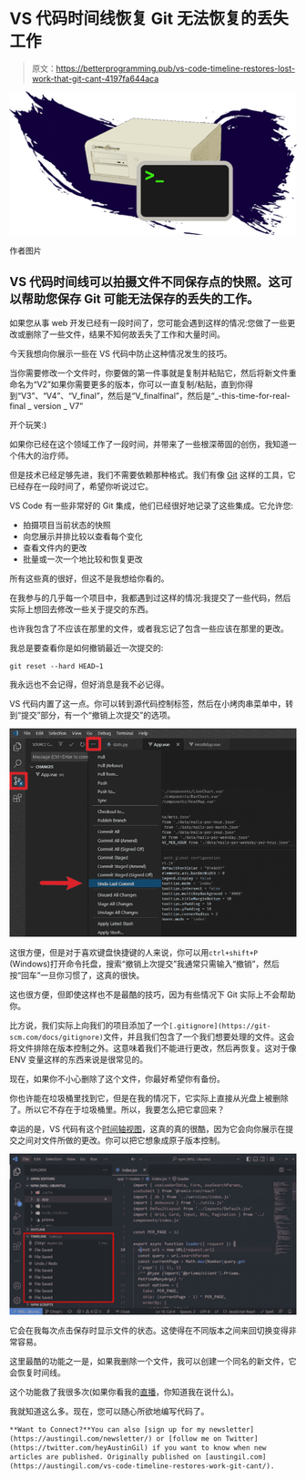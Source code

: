# VS 代码时间线恢复 Git 无法恢复的丢失工作

> 原文：<https://betterprogramming.pub/vs-code-timeline-restores-lost-work-that-git-cant-4197fa644aca>

![](img/af4f09bca523f32389702133696c5b9d.png)

作者图片

## VS 代码时间线可以拍摄文件不同保存点的快照。这可以帮助您保存 Git 可能无法保存的丢失的工作。

如果您从事 web 开发已经有一段时间了，您可能会遇到这样的情况:您做了一些更改或删除了一些文件，结果不知何故丢失了工作和大量时间。

今天我想向你展示一些在 VS 代码中防止这种情况发生的技巧。

当你需要修改一个文件时，你要做的第一件事就是复制并粘贴它，然后将新文件重命名为“V2”如果你需要更多的版本，你可以一直复制/粘贴，直到你得到“V3”、“V4”、“V_final”，然后是“V_finalfinal”，然后是“_-this-time-for-real-final _ version _ V7”

开个玩笑:)

如果你已经在这个领域工作了一段时间，并带来了一些根深蒂固的创伤，我知道一个伟大的治疗师。

但是技术已经足够先进，我们不需要依赖那种格式。我们有像 [Git](https://git-scm.com/) 这样的工具，它已经存在一段时间了，希望你听说过它。

VS Code 有一些非常好的 Git 集成，他们已经很好地记录了这些集成。它允许您:

*   拍摄项目当前状态的快照
*   向您展示并排比较以查看每个变化
*   查看文件内的更改
*   批量或一次一个地比较和恢复更改

所有这些真的很好，但这不是我想给你看的。

在我参与的几乎每一个项目中，我都遇到过这样的情况:我提交了一些代码，然后实际上想回去修改一些关于提交的东西。

也许我包含了不应该在那里的文件，或者我忘记了包含一些应该在那里的更改。

我总是要查看你是如何撤销最近一次提交的:

```
git reset --hard HEAD~1
```

我永远也不会记得，但好消息是我不必记得。

VS 代码内置了这一点。你可以转到源代码控制标签，然后在小烤肉串菜单中，转到“提交”部分，有一个“撤销上次提交”的选项。

![](img/e97c34e7f6c44e903aaf074aff02c480.png)

这很方便，但是对于喜欢键盘快捷键的人来说，你可以用`ctrl+shift+P` (Windows)打开命令托盘，搜索“撤销上次提交”我通常只需输入“撤销”，然后按“回车”一旦你习惯了，这真的很快。

这也很方便，但即使这样也不是最酷的技巧，因为有些情况下 Git 实际上不会帮助你。

比方说，我们实际上向我们的项目添加了一个`[.gitignore](https://git-scm.com/docs/gitignore)`文件，并且我们包含了一个我们想要处理的文件。这会将文件排除在版本控制之外。这意味着我们不能进行更改，然后再恢复。这对于像 ENV 变量这样的东西来说是很常见的。

现在，如果你不小心删除了这个文件，你最好希望你有备份。

你也许能在垃圾桶里找到它，但是在我的情况下，它实际上直接从光盘上被删除了。所以它不存在于垃圾桶里。所以，我要怎么把它拿回来？

幸运的是，VS 代码有这个[时间轴视图](https://code.visualstudio.com/updates/v1_44#_timeline-view)，这真的真的很酷，因为它会向你展示在提交之间对文件所做的更改。你可以把它想象成原子版本控制。

![](img/d7da932a8a7f4f275ae61f3c1144ee29.png)

它会在我每次点击保存时显示文件的状态。这使得在不同版本之间来回切换变得非常容易。

这里最酷的功能之一是，如果我删除一个文件，我可以创建一个同名的新文件，它会恢复时间线。

这个功能救了我很多次(如果你看我的[直播](https://www.twitch.tv/heyaustingil)，你知道我在说什么)。

我就知道这么多。现在，您可以随心所欲地编写代码了。

```
**Want to Connect?**You can also [sign up for my newsletter](https://austingil.com/newsletter/) or [follow me on Twitter](https://twitter.com/heyAustinGil) if you want to know when new articles are published. Originally published on [austingil.com](https://austingil.com/vs-code-timeline-restores-work-git-cant/).
```